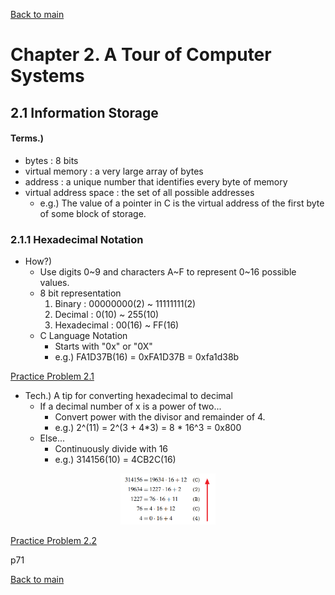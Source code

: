 [Back to main](https://github.com/JoonHyeok-hozy-Kim/computer_systems_study#readme)

# Chapter 2. A Tour of Computer Systems  

## 2.1 Information Storage
#### Terms.)
* bytes : 8 bits
* virtual memory : a very large array of bytes
* address : a unique number that identifies every byte of memory
* virtual address space : the set of all possible addresses
  * e.g.) The value of a pointer in C is the virtual address of the first byte of some block of storage.

### 2.1.1 Hexadecimal Notation
* How?)
  * Use digits 0\~9 and characters A\~F to represent 0\~16 possible values.
  * 8 bit representation
    1. Binary : 00000000(2) ~ 11111111(2)
    2. Decimal : 0(10) ~ 255(10)
    3. Hexadecimal : 00(16) ~ FF(16)
  * C Language Notation
    * Starts with "0x" or "0X"
    * e.g.) FA1D37B(16) = 0xFA1D37B = 0xfa1d38b

[Practice Problem 2.1](https://github.com/JoonHyeok-hozy-Kim/computer_systems_study/blob/main/contents/ch_02/problems/practice_problems.md#practice-problem-21)

* Tech.) A tip for converting hexadecimal to decimal
  * If a decimal number of x is a power of two...
    * Convert power with the divisor and remainder of 4.
    * e.g.) 2^(11) = 2^(3 + 4*3) = 8 * 16^3 = 0x800
  * Else...
    * Continuously divide with 16
    * e.g.) 314156(10) = 4CB2C(16)

<p align="center">
  <img src="https://github.com/JoonHyeok-hozy-Kim/computer_systems_study/blob/main/contents/ch_02/images/02_01_01_decimal_to_hexadecimal.png" width="30%">
</p>

[Practice Problem 2.2](https://github.com/JoonHyeok-hozy-Kim/computer_systems_study/blob/main/contents/ch_02/problems/practice_problems.md#practice-problem-22)


p71






[Back to main](https://github.com/JoonHyeok-hozy-Kim/computer_systems_study#readme)